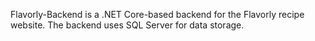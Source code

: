 Flavorly-Backend is a .NET Core-based backend for the Flavorly recipe website. The backend uses SQL Server for data storage.
